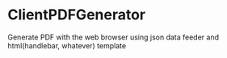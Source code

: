 # ClientPDFGenerator
Generate PDF with the web browser using json data feeder and html(handlebar, whatever) template
